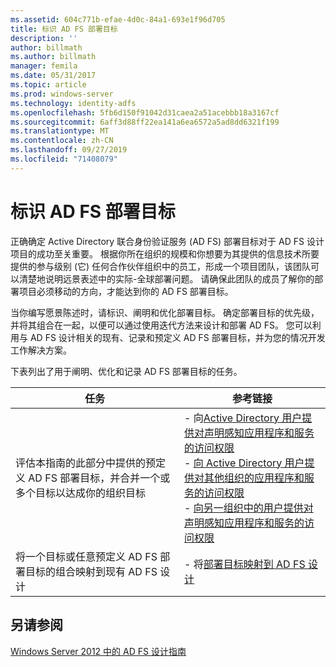 ```yaml
---
ms.assetid: 604c771b-efae-4d0c-84a1-693e1f96d705
title: 标识 AD FS 部署目标
description: ''
author: billmath
ms.author: billmath
manager: femila
ms.date: 05/31/2017
ms.topic: article
ms.prod: windows-server
ms.technology: identity-adfs
ms.openlocfilehash: 5fb6d150f91042d31caea2a51acebbb18a3167cf
ms.sourcegitcommit: 6aff3d88ff22ea141a6ea6572a5ad8dd6321f199
ms.translationtype: MT
ms.contentlocale: zh-CN
ms.lasthandoff: 09/27/2019
ms.locfileid: "71408079"
---
```

# <a name="identifying-your-ad-fs-deployment-goals"></a>标识 AD FS 部署目标

正确确定 Active Directory 联合身份验证服务 \(AD FS\) 部署目标对于 AD FS 设计项目的成功至关重要。 根据你所在组织的规模和你想要为其提供的信息技术所要提供的参与级别 \(它\) 任何合作伙伴组织中的员工，形成一个项目团队，该团队可以清楚地说明远景表述中的实际\-全球部署问题。 请确保此团队的成员了解你的部署项目必须移动的方向，才能达到你的 AD FS 部署目标。  
  
当你编写愿景陈述时，请标识、阐明和优化部署目标。 确定部署目标的优先级，并将其组合在一起，以便可以通过使用迭代方法来设计和部署 AD FS。 您可以利用与 AD FS 设计相关的现有、记录和预定义 AD FS 部署目标，并为您的情况开发工作解决方案。  
  
下表列出了用于阐明、优化和记录 AD FS 部署目标的任务。  
  
|任务|参考链接|  
|--------|-------------------|  
|评估本指南的此部分中提供的预定义 AD FS 部署目标，并合并一个或多个目标以达成你的组织目标|-   向[Active Directory 用户提供对声明感知应用程序和服务的访问权限](Provide-Your-Active-Directory-Users-Access-to-Your-Claims-Aware-Applications-and-Services.md)<br />-   [向 Active Directory 用户提供对其他组织的应用程序和服务的访问权限](Provide-Your-Active-Directory-Users-Access-to-the-Applications-and-Services-of-Other-Organizations.md)<br />-   [向另一组织中的用户提供对声明感知应用程序和服务的访问权限](Provide-Users-in-Another-Organization-Access-to-Your-Claims-Aware-Applications-and-Services.md)|  
|将一个目标或任意预定义 AD FS 部署目标的组合映射到现有 AD FS 设计|-   将[部署目标映射到 AD FS 设计](Mapping-Your-Deployment-Goals-to-an-AD-FS-Design.md)|  
  
## <a name="see-also"></a>另请参阅
[Windows Server 2012 中的 AD FS 设计指南](AD-FS-Design-Guide-in-Windows-Server-2012.md)

